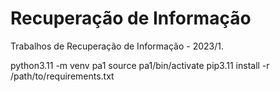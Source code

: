 # Recuperação de Informação
Trabalhos de Recuperação de Informação - 2023/1.

python3.11 -m venv pa1
source pa1/bin/activate
pip3.11 install -r /path/to/requirements.txt